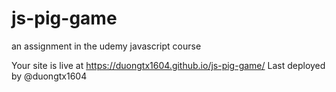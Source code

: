 # js-pig-game
an assignment in the udemy javascript course

Your site is live at https://duongtx1604.github.io/js-pig-game/
Last deployed by @duongtx1604 

